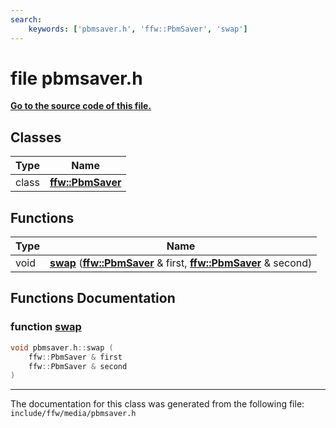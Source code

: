 ```yaml
---
search:
    keywords: ['pbmsaver.h', 'ffw::PbmSaver', 'swap']
---
```


# file pbmsaver.h

**[Go to the source code of this file.](pbmsaver_8h_source.md)**
## Classes

|Type|Name|
|-----|-----|
|class|[**ffw::PbmSaver**](classffw_1_1_pbm_saver.md)|


## Functions

|Type|Name|
|-----|-----|
|void|[**swap**](pbmsaver_8h.md#1a8ebbf010540a3976ee3d75a51d160335) (**[ffw::PbmSaver](classffw_1_1_pbm_saver.md)** & first, **[ffw::PbmSaver](classffw_1_1_pbm_saver.md)** & second) |


## Functions Documentation

### function <a id="1a8ebbf010540a3976ee3d75a51d160335" href="#1a8ebbf010540a3976ee3d75a51d160335">swap</a>

```cpp
void pbmsaver.h::swap (
    ffw::PbmSaver & first
    ffw::PbmSaver & second
)
```





----------------------------------------
The documentation for this class was generated from the following file: `include/ffw/media/pbmsaver.h`
